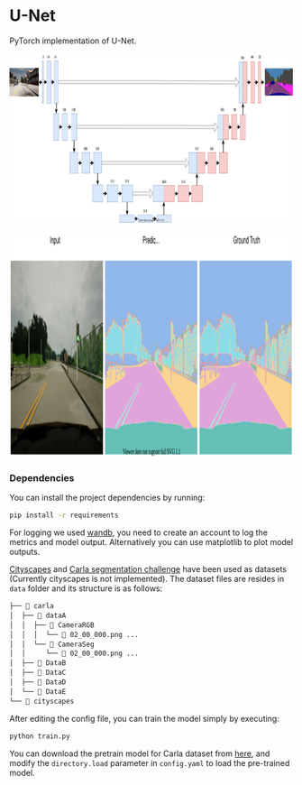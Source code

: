 # U-Net
PyTorch implementation of U-Net.

<p align="center">
  <img src="UNet.svg"  height="300" width="600"/>
</p>


<p align="center">
  <img src="unet_results.svg"  height="400" width="600"/>
</p>

### Dependencies
You can install the project dependencies by running:
```bash
pip install -r requirements
```
For logging we used [wandb](https://wandb.ai), you need to create an account to log the metrics and model output.
Alternatively you can use matplotlib to plot model outputs.

[Cityscapes](https://www.cityscapes-dataset.com/) and [Carla segmentation challenge](https://www.kaggle.com/kumaresanmanickavelu/lyft-udacity-challenge) have been used as datasets (Currently cityscapes is not implemented). The dataset files are resides in `data` folder and its structure is as follows:
```bash
├──  carla
│  ├──  dataA
│  │  ├──  CameraRGB
│  │  │  └──  02_00_000.png ...
│  │  └──  CameraSeg
│  │     └──  02_00_000.png ...
│  ├──  DataB
│  ├──  DataC
│  ├──  DataD
│  └──  DataE
└──  cityscapes

```

After editing the config file, you can train the model simply by executing:
```bash
python train.py
```

You can download the pretrain model for Carla dataset from [here](https://drive.google.com/file/d/1pJsQuxfl-XettKYkQxuu-j0kyOVVPzvi/view?usp=sharing), and modify the `directory.load` parameter in `config.yaml` to load the pre-trained model.
